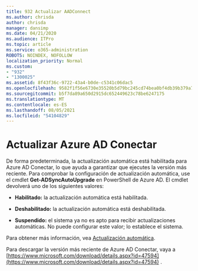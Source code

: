 ```yaml
---
title: 932 Actualizar AADConnect
ms.author: chrisda
author: chrisda
manager: dansimp
ms.date: 04/21/2020
ms.audience: ITPro
ms.topic: article
ms.service: o365-administration
ROBOTS: NOINDEX, NOFOLLOW
localization_priority: Normal
ms.custom:
- "932"
- "1300025"
ms.assetid: 8f43f36c-9722-43a4-b0de-c5341c06dac5
ms.openlocfilehash: 9582f1f56e6730e35520b5d79bc245cd74bea0bf4db39b379a7cd133bafc16ee
ms.sourcegitcommit: b5f7da89a650d2915dc652449623c78be6247175
ms.translationtype: MT
ms.contentlocale: es-ES
ms.lasthandoff: 08/05/2021
ms.locfileid: "54104829"
---
```

# <a name="upgrade-azure-ad-connect"></a>Actualizar Azure AD Conectar

De forma predeterminada, la actualización automática está habilitada para Azure AD Conectar, lo que ayuda a garantizar que ejecutes la versión más reciente. Para comprobar la configuración de actualización automática, use el cmdlet **Get-ADSyncAutoUpgrade** en PowerShell de Azure AD. El cmdlet devolverá uno de los siguientes valores:

- **Habilitado:** la actualización automática está habilitada.

- **Deshabilitado:** la actualización automática está deshabilitada.

- **Suspendido:** el sistema ya no es apto para recibir actualizaciones automáticas. No puede configurar este valor; lo establece el sistema.

Para obtener más información, vea [Actualización automática](https://docs.microsoft.com/azure/active-directory/connect/active-directory-aadconnect-feature-automatic-upgrade).

Para descargar la versión más reciente de Azure AD Conectar, vaya a [https://www.microsoft.com/download/details.aspx?id=47594](https://www.microsoft.com/download/details.aspx?id=47594) .
